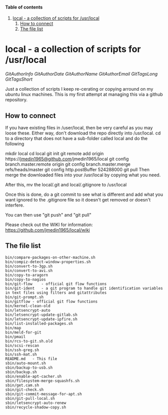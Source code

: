 #### Table of contents

1. [local - a collection of scripts for /usr/local](#local---a-collection-of-scripts-for-/usr/local)
    1. [How to connect](#How-to-connect)
    1. [The file list](#The-file-list)
    
# local - a collection of scripts for /usr/local

$GitAuthorInfo$
$GitAuthorDate$
$GitAuthorName$
$GitAuthorEmail$
$GitTagsLong$
$GitTagsShort$


Just a collection of scripts I keep re-cerating or copying arround on my ubuntu linux machines.
This is my first attempt at managing this via a github repository.

## How to connect

If you have existing files in /user/local, then be very careful as you may loose these. Either way, don't download the repo directly into /usr/local. cd to a directory that does not have a sub-folder called local and do the following

mkdir local
cd local
git init
git remote add origin  https://jmedin1965@github.com/jmedin1965/local
git config branch.master.remote origin
git config branch.master.merge refs/heads/master
git config http.postBuffer 524288000
git pull
Then merge the downloaded files into your /usr/local by copying what you need.

After this, mv the local/.git and local/.gitignore to /usr/local

Once this is done, do a git commit to see what is different and add what you want ignored to the .gitignore file so it doesn't get removed or doesn't interfere.

You can then use "git push" and "git pull"

Please check out the WIKI for information: https://github.com/jmedin1965/local/wiki

## The file list

    bin/compare-packages-on-other-machine.sh
    bin/compiz-detect-window-properties.sh
    bin/convert-to-3gp.sh
    bin/convert-to-avi.sh
    bin/copy-to-aragorn
    bin/copy-to-nagios
    bin/git-flow	- official git flow functions
    bin/git-ident	- a git program to handle git identification variables in text files using filters and gitattributes
    bin/git-prompt.sh
    bin/gitflow	- official git flow functions
    bin/kernel-clean-old
    bin/letsencrypt-auto
    bin/letsencrypt-update-gitlab.sh
    bin/letsencrypt-update-ipfire.sh
    bin/list-installed-packages.sh
    bin/map
    bin/meld-for-git
    bin/pmail
    bin/rcs-to-git.sh.old
    bin/scsi-rescan
    bin/ssh-greg.sh
    bin/ssh-mat.sh
    README.md	- This file
    sbin/auto-mount.sh
    sbin/backup-to-usb.sh
    sbin/backup.sh
    sbin/enable-apt-cacher.sh
    sbin/filesystem-merge-squashfs.sh
    sbin/get.cam.sh
    sbin/git-check.sh
    sbin/git-commit-message-for-apt.sh
    sbin/git-pull-local.sh
    sbin/letsencrypt-auto-renew
    sbin/recycle-shadow-copy.sh
